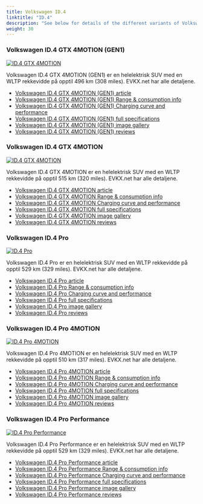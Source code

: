 ```yaml
---
title: Volkswagen ID.4
linktitle: "ID.4"
description: "See below for details of the different variants of Volkswagen ID.4"
weight: 30
---
```

### Volkswagen ID.4 GTX 4MOTION (GEN1)

<a href="id.4_gtx_4motion_gen1/"><img src="https://media.evkx.net/multimedia/models/volkswagen/id.4/id.4_gtx_4motion_gen1/main_1_st.jpg" class="img-fluid" alt="ID.4 GTX 4MOTION" ></a>

Volkswagen ID.4 GTX 4MOTION (GEN1) er en helelektrisk SUV med en WLTP rekkevidde på opptil 496 km (308 miles). EVKX.net har alle detaljene. 

- [Volkswagen ID.4 GTX 4MOTION (GEN1) article](id.4_gtx_4motion_gen1/)
- [Volkswagen ID.4 GTX 4MOTION (GEN1) Range & consumption info](id.4_gtx_4motion_gen1/rangeandconsumption)
- [Volkswagen ID.4 GTX 4MOTION (GEN1) Charging curve and performance](id.4_gtx_4motion_gen1/chargingcurve)
- [Volkswagen ID.4 GTX 4MOTION (GEN1) full specifications](id.4_gtx_4motion_gen1/specifications)
- [Volkswagen ID.4 GTX 4MOTION (GEN1) image gallery](id.4_gtx_4motion_gen1/gallery)
- [Volkswagen ID.4 GTX 4MOTION (GEN1) reviews](id.4_gtx_4motion_gen1/reviews)

### Volkswagen ID.4 GTX 4MOTION

<a href="id.4_gtx_4motion/"><img src="https://media.evkx.net/multimedia/models/volkswagen/id.4/id.4_gtx_4motion/main_1_st.jpg" class="img-fluid" alt="ID.4 GTX 4MOTION" ></a>

Volkswagen ID.4 GTX 4MOTION er en helelektrisk SUV med en WLTP rekkevidde på opptil 515 km (320 miles). EVKX.net har alle detaljene. 

- [Volkswagen ID.4 GTX 4MOTION article](id.4_gtx_4motion/)
- [Volkswagen ID.4 GTX 4MOTION Range & consumption info](id.4_gtx_4motion/rangeandconsumption)
- [Volkswagen ID.4 GTX 4MOTION Charging curve and performance](id.4_gtx_4motion/chargingcurve)
- [Volkswagen ID.4 GTX 4MOTION full specifications](id.4_gtx_4motion/specifications)
- [Volkswagen ID.4 GTX 4MOTION image gallery](id.4_gtx_4motion/gallery)
- [Volkswagen ID.4 GTX 4MOTION reviews](id.4_gtx_4motion/reviews)

### Volkswagen ID.4 Pro

<a href="id.4_pro/"><img src="https://media.evkx.net/multimedia/models/volkswagen/id.4/id.4_pro/main_1_st.jpg" class="img-fluid" alt="ID.4 Pro" ></a>

Volkswagen ID.4 Pro er en helelektrisk SUV med en WLTP rekkevidde på opptil 529 km (329 miles). EVKX.net har alle detaljene. 

- [Volkswagen ID.4 Pro article](id.4_pro/)
- [Volkswagen ID.4 Pro Range & consumption info](id.4_pro/rangeandconsumption)
- [Volkswagen ID.4 Pro Charging curve and performance](id.4_pro/chargingcurve)
- [Volkswagen ID.4 Pro full specifications](id.4_pro/specifications)
- [Volkswagen ID.4 Pro image gallery](id.4_pro/gallery)
- [Volkswagen ID.4 Pro reviews](id.4_pro/reviews)

### Volkswagen ID.4 Pro 4MOTION

<a href="id.4_pro_4motion/"><img src="https://media.evkx.net/multimedia/models/volkswagen/id.4/id.4_pro_4motion/main_1_st.jpg" class="img-fluid" alt="ID.4 Pro 4MOTION" ></a>

Volkswagen ID.4 Pro 4MOTION er en helelektrisk SUV med en WLTP rekkevidde på opptil 510 km (317 miles). EVKX.net har alle detaljene. 

- [Volkswagen ID.4 Pro 4MOTION article](id.4_pro_4motion/)
- [Volkswagen ID.4 Pro 4MOTION Range & consumption info](id.4_pro_4motion/rangeandconsumption)
- [Volkswagen ID.4 Pro 4MOTION Charging curve and performance](id.4_pro_4motion/chargingcurve)
- [Volkswagen ID.4 Pro 4MOTION full specifications](id.4_pro_4motion/specifications)
- [Volkswagen ID.4 Pro 4MOTION image gallery](id.4_pro_4motion/gallery)
- [Volkswagen ID.4 Pro 4MOTION reviews](id.4_pro_4motion/reviews)

### Volkswagen ID.4 Pro Performance

<a href="id.4_pro_performance/"><img src="https://media.evkx.net/multimedia/models/volkswagen/id.4/id.4_pro_performance/main_1_st.jpg" class="img-fluid" alt="ID.4 Pro Performance" ></a>

Volkswagen ID.4 Pro Performance er en helelektrisk SUV med en WLTP rekkevidde på opptil 529 km (329 miles). EVKX.net har alle detaljene. 

- [Volkswagen ID.4 Pro Performance article](id.4_pro_performance/)
- [Volkswagen ID.4 Pro Performance Range & consumption info](id.4_pro_performance/rangeandconsumption)
- [Volkswagen ID.4 Pro Performance Charging curve and performance](id.4_pro_performance/chargingcurve)
- [Volkswagen ID.4 Pro Performance full specifications](id.4_pro_performance/specifications)
- [Volkswagen ID.4 Pro Performance image gallery](id.4_pro_performance/gallery)
- [Volkswagen ID.4 Pro Performance reviews](id.4_pro_performance/reviews)

